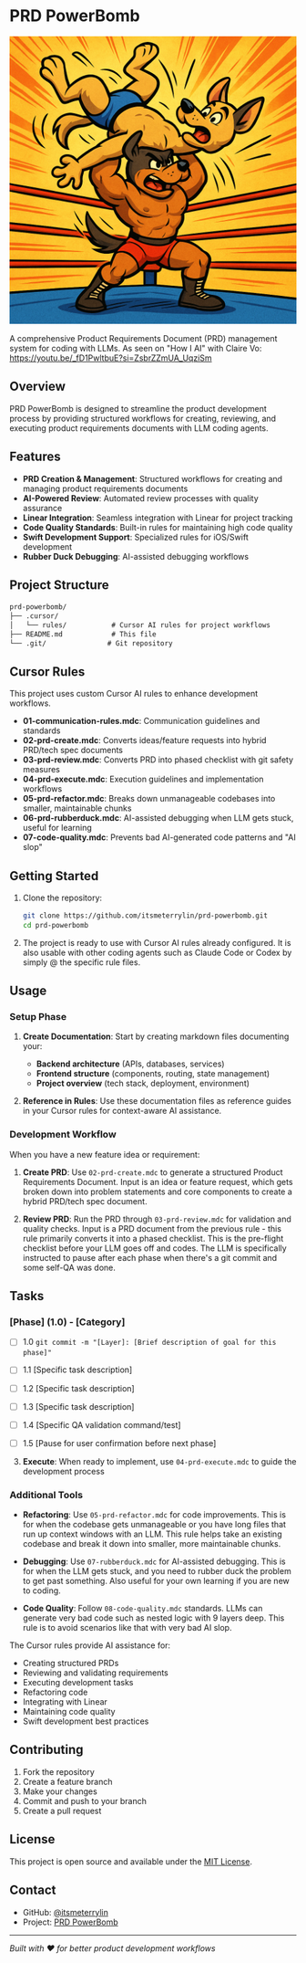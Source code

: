 # PRD PowerBomb

![PRD PowerBomb](README.png)

A comprehensive Product Requirements Document (PRD) management system for coding with LLMs. As seen on "How I AI" with Claire Vo: https://youtu.be/_fD1PwltbuE?si=ZsbrZZmUA_UqziSm

## Overview

PRD PowerBomb is designed to streamline the product development process by providing structured workflows for creating, reviewing, and executing product requirements documents with LLM coding agents.

## Features

- **PRD Creation & Management**: Structured workflows for creating and managing product requirements documents
- **AI-Powered Review**: Automated review processes with quality assurance
- **Linear Integration**: Seamless integration with Linear for project tracking
- **Code Quality Standards**: Built-in rules for maintaining high code quality
- **Swift Development Support**: Specialized rules for iOS/Swift development
- **Rubber Duck Debugging**: AI-assisted debugging workflows

## Project Structure

```
prd-powerbomb/
├── .cursor/
│   └── rules/           # Cursor AI rules for project workflows
├── README.md            # This file
└── .git/               # Git repository
```

## Cursor Rules

This project uses custom Cursor AI rules to enhance development workflows. 

- **01-communication-rules.mdc**: Communication guidelines and standards
- **02-prd-create.mdc**: Converts ideas/feature requests into hybrid PRD/tech spec documents
- **03-prd-review.mdc**: Converts PRD into phased checklist with git safety measures
- **04-prd-execute.mdc**: Execution guidelines and implementation workflows
- **05-prd-refactor.mdc**: Breaks down unmanageable codebases into smaller, maintainable chunks
- **06-prd-rubberduck.mdc**: AI-assisted debugging when LLM gets stuck, useful for learning
- **07-code-quality.mdc**: Prevents bad AI-generated code patterns and "AI slop"

## Getting Started

1. Clone the repository:
   ```bash
   git clone https://github.com/itsmeterrylin/prd-powerbomb.git
   cd prd-powerbomb
   ```

2. The project is ready to use with Cursor AI rules already configured. It is also usable with other coding agents such as Claude Code or Codex by simply @ the specific rule files.

## Usage

### Setup Phase
1. **Create Documentation**: Start by creating markdown files documenting your:
   - **Backend architecture** (APIs, databases, services)
   - **Frontend structure** (components, routing, state management)
   - **Project overview** (tech stack, deployment, environment)

2. **Reference in Rules**: Use these documentation files as reference guides in your Cursor rules for context-aware AI assistance.

### Development Workflow
When you have a new feature idea or requirement:

1. **Create PRD**: Use `02-prd-create.mdc` to generate a structured Product Requirements Document. Input is an idea or feature request, which gets broken down into problem statements and core components to create a hybrid PRD/tech spec document.

2. **Review PRD**: Run the PRD through `03-prd-review.mdc` for validation and quality checks. Input is a PRD document from the previous rule - this rule primarily converts it into a phased checklist. This is the pre-flight checklist before your LLM goes off and codes. The LLM is specifically instructed to pause after each phase when there's a git commit and some self-QA was done. 

## Tasks

### [Phase] (1.0) - [Category]
- [ ] 1.0 `git commit -m "[Layer]: [Brief description of goal for this phase]"`
- [ ] 1.1 [Specific task description]
- [ ] 1.2 [Specific task description]
- [ ] 1.3 [Specific task description]
- [ ] 1.4 [Specific QA validation command/test]
- [ ] 1.5 [Pause for user confirmation before next phase]


3. **Execute**: When ready to implement, use `04-prd-execute.mdc` to guide the development process

### Additional Tools
- **Refactoring**: Use `05-prd-refactor.mdc` for code improvements. This is for when the codebase gets unmanageable or you have long files that run up context windows with an LLM. This rule helps take an existing codebase and break it down into smaller, more maintainable chunks.

- **Debugging**: Use `07-rubberduck.mdc` for AI-assisted debugging. This is for when the LLM gets stuck, and you need to rubber duck the problem to get past something. Also useful for your own learning if you are new to coding.

- **Code Quality**: Follow `08-code-quality.mdc` standards. LLMs can generate very bad code such as nested logic with 9 layers deep. This rule is to avoid scenarios like that with very bad AI slop.

The Cursor rules provide AI assistance for:
- Creating structured PRDs
- Reviewing and validating requirements
- Executing development tasks
- Refactoring code
- Integrating with Linear
- Maintaining code quality
- Swift development best practices

## Contributing

1. Fork the repository
2. Create a feature branch
3. Make your changes
4. Commit and push to your branch
5. Create a pull request

## License

This project is open source and available under the [MIT License](LICENSE).

## Contact

- GitHub: [@itsmeterrylin](https://github.com/itsmeterrylin)
- Project: [PRD PowerBomb](https://github.com/itsmeterrylin/prd-powerbomb)

---

*Built with ❤️ for better product development workflows*
